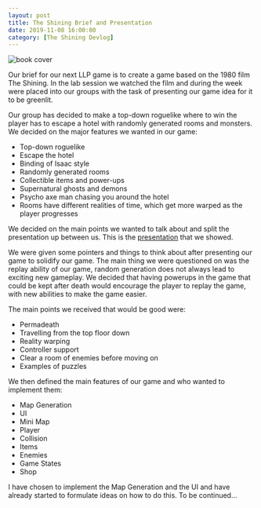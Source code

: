 ```yaml
---
layout: post
title: The Shining Brief and Presentation
date: 2019-11-08 16:00:00
category: [The Shining Devlog]
---
```


<img src="{{ site.baseurl }}/assets/Blog/ShiningDevlog/the_shining_poster.jpg" alt="book cover"/>

Our brief for our next LLP game is to create a game based on the 1980 film The Shining. In the lab session we watched the film and during the week were placed into our groups with the task of presenting our game idea for it to be greenlit. 

Our group has decided to make a top-down roguelike where to win the player has to escape a hotel with randomly generated rooms and monsters. We decided on the major features we wanted in our game:
* Top-down roguelike
* Escape the hotel
* Binding of Isaac style
* Randomly generated rooms
* Collectible items and power-ups
* Supernatural ghosts and demons 
* Psycho axe man chasing you around the hotel
* Rooms have different realities of time, which get more warped as the player progresses

We decided on the main points we wanted to talk about and split the presentation up between us. 
This is the [presentation](https://docs.google.com/presentation/d/1YK8DbGw7CCsGgpeqGncO-InYd9PagCdzP7XbGfi9FSs/edit#slide=id.g6b06c79bd7_1_0) that we showed.

We were given some pointers and things to think about after presenting our game to solidify our game. The main thing we were questioned on was the replay ability of our game, random generation does not always lead to exciting new gameplay. We decided that having powerups in the game that could be kept after death would encourage the player to replay the game, with new abilities to make the game easier. 

The main points we received that would be good were:
* Permadeath
* Travelling from the top floor down
* Reality warping
* Controller support
* Clear a room of enemies before moving on 
* Examples of puzzles

We then defined the main features of our game and who wanted to implement them:
* Map Generation
* UI
* Mini Map
* Player
* Collision
* Items
* Enemies
* Game States
* Shop

I have chosen to implement the Map Generation and the UI and have already started to formulate ideas on how to do this.
To be continued...